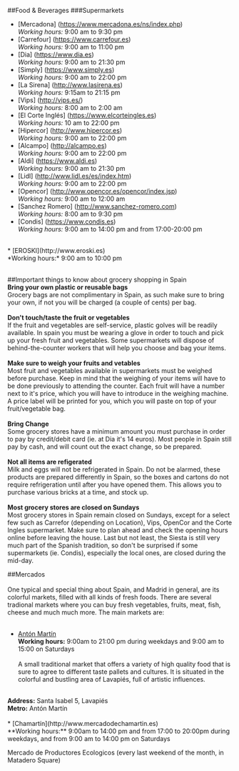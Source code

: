 ##Food & Beverages
###Supermarkets
  * [Mercadona] (https://www.mercadona.es/ns/index.php)
    <br>*Working hours:* 9:00 am to 9:30 pm 
  * [Carrefour] (https://www.carrefour.es)
    <br>*Working hours:* 9:00 am to 11:00 pm
  * [Dia] (https://www.dia.es)
    <br>*Working hours:* 9:00 am to 21:30 pm
  * [Simply] (https://www.simply.es)
    <br>*Working hours:* 9:00 am to 22:00 pm
  * [La Sirena] (http://www.lasirena.es)
    <br>*Working hours:* 9:15am to 21:15 pm
  * [Vips] (http://vips.es/)
    <br>*Working hours:* 8:00 am to 2:00 am
  * [El Corte Inglés] (https://www.elcorteingles.es)
    <br>*Working hours:* 10 am to 22:00 pm
  * [Hipercor] (http://www.hipercor.es)
    <br>*Working hours:* 9:00 am to 22:00 pm
  * [Alcampo] (http://alcampo.es)
    <br>*Working hours:* 9:00 am to 22:00 pm
  * [Aldi] (https://www.aldi.es)
    <br>*Working hours:* 9:00 am to 21:30 pm
  * [Lidl] (http://www.lidl.es/es/index.htm)
    <br>*Working hours:* 9:00 am to 22:00 pm
  * [Opencor] (http://www.opencor.es/opencor/index.jsp)
    <br>*Working hours:* 9:00 am to 12:00 am
  * [Sanchez Romero] (http://www.sanchez-romero.com)
    <br>*Working hours:* 8:00 am to 9:30 pm
  * [Condis] (https://www.condis.es)
    <br>*Working hours:* 9:00 am to 14:00 pm and from 17:00-20:00 pm
   <br>
  * [EROSKI](http://www.eroski.es)
   <br>*Working hours:* 9:00 am to 10:00 pm
   <br><br>

##Important things to know about grocery shopping in Spain
  <br>
  <b>Bring your own plastic or reusable bags</b>
  <br>
  Grocery bags are not complimentary in Spain, as such make sure to bring your own, if not you will be charged (a couple of cents) per bag.
  <br><br>
  <b>Don't touch/taste the fruit or vegetables</b>
  <br>
  If the fruit and vegetables are self-service, plastic golves will be readily available. In spain you must be wearing a glove in order to touch and pick up your fresh fruit and vegetables. Some supermarkets will dispose of behind-the-counter workers that will help you choose and bag your items.
  <br><br>
  <b>Make sure to weigh your fruits and vetables</b>
  <br>
  Most fruit and vegetables available in supermarkets must be weighed before purchase. Keep in mind that the weighing of your items will have to be done previously to attending the counter. Each fruit will have a number next to it's price, which you will have to introduce in the weighing machine. A price label will be printed for you, which you will paste on top of your fruit/vegetable bag.
  <br><br>
  <b> Bring Change </b>
  <br>
  Some grocery stores have a minimum amount you must purchase in order to pay by credit/debit card (ie. at Dia it's 14 euros). Most people in Spain still pay by cash, and will count out the exact change, so be prepared.
  <br><br>
  <b>Not all items are refigerated</b>
  <br>
  Milk and eggs will not be refrigerated in Spain. Do not be alarmed, these products are prepared differently in Spain, so the boxes and cartons do not require refrigeration until after you have opened them. This allows you to purchase various bricks at a time, and stock up.
  <br><br>
  <b>Most grocery stores are closed on Sundays</b>
  <br>
  Most grocery stores in Spain remain closed on Sundays, except for a select few such as Carrefor (depending on Location), Vips, OpenCor and the Corte Ingles supermarket. Make sure to plan ahead and check the opening hours online before leaving the house. Last but not least, the Siesta is still very much part of the Spanish tradition, so don't be surprised if some supermarkets (ie. Condis), especially the local ones, are closed during the mid-day. 

##Mercados 
<br><br>
One typical and special thing about Spain, and Madrid in general, are its colorful markets, filled with all kinds of fresh foods. There are several tradional markets where you can buy fresh vegetables, fruits, meat, fish, cheese and much much more. The main markets are:
<br><br>
  * [Antón Martín](http://www.mercadoantonmartin.com)
    <br> **Working hours:** 9:00am to 21:00 pm during weekdays and 9:00 am to 15:00 on Saturdays
   <br><br>
   A small traditional market that offers a variety of high quality food that is sure to agree to different taste pallets and cultures. It is situated in the colorful and bustling area of Lavapiés, full of artistic influences.
   <br>
   <b>Address:</b> Santa Isabel 5, Lavapiés 
   <br>
   <b>Metro:</b> Antón Martín
   <br><br>
  * [Chamartín](http://www.mercadodechamartin.es)
    <br> **Working hours:** 9:00am to 14:00 pm and from 17:00 to 20:00pm during weekdays, and from 9:00 am to 14:00 pm on Saturdays
  
   
Mercado de Productores Ecologicos (every last weekend of the month, in Matadero Square)
